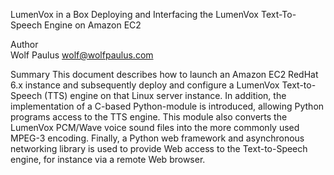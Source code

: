 LumenVox in a Box
Deploying and Interfacing the LumenVox Text-To-Speech Engine on Amazon EC2

Author	
Wolf Paulus
wolf@wolfpaulus.com

Summary
This document describes how to launch an Amazon EC2 RedHat 6.x instance and subsequently deploy and configure a LumenVox Text-to-Speech (TTS) engine on that Linux server instance.
In addition, the implementation of a C-based Python-module is introduced, allowing Python programs access to the TTS engine. This module also converts the LumenVox PCM/Wave voice sound files into the more commonly used MPEG-3 encoding.
Finally, a Python web framework and asynchronous networking library is used to provide Web access to the Text-to-Speech engine, for instance via a remote Web browser.
